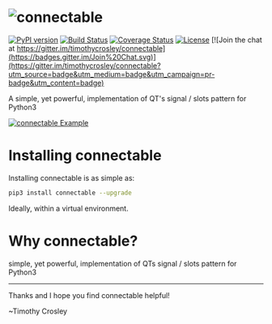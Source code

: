 ![connectable](https://raw.github.com/timothycrosley/connectable/develop/logo.png)
===================

[![PyPI version](https://badge.fury.io/py/connectable.svg)](http://badge.fury.io/py/connectable)
[![Build Status](https://travis-ci.org/timothycrosley/connectable.svg?branch=master)](https://travis-ci.org/timothycrosley/connectable)
[![Coverage Status](https://coveralls.io/repos/timothycrosley/connectable/badge.svg?branch=master&service=github)](https://coveralls.io/github/timothycrosley/connectable?branch=master)
[![License](https://img.shields.io/github/license/mashape/apistatus.svg)](https://pypi.python.org/pypi/connectable/)
[![Join the chat at https://gitter.im/timothycrosley/connectable](https://badges.gitter.im/Join%20Chat.svg)](https://gitter.im/timothycrosley/connectable?utm_source=badge&utm_medium=badge&utm_campaign=pr-badge&utm_content=badge)

A simple, yet powerful, implementation of QT's signal / slots pattern for Python3

[![connectable Example](https://raw.github.com/timothycrosley/connectable/develop/example.gif)](https://github.com/timothycrosley/connectable/blob/develop/examples/example.py)


Installing connectable
===================

Installing connectable is as simple as:

```bash
pip3 install connectable --upgrade
```

Ideally, within a virtual environment.


Why connectable?
===================

 simple, yet powerful, implementation of QTs signal / slots pattern for Python3

--------------------------------------------

Thanks and I hope you find connectable helpful!

~Timothy Crosley
